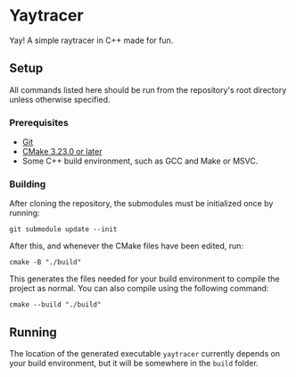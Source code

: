 # Yaytracer
Yay! A simple raytracer in C++ made for fun.

## Setup
All commands listed here should be run from the repository's root directory
unless otherwise specified.

### Prerequisites
* [Git][git]
* [CMake 3.23.0 or later][cmake]
* Some C++ build environment, such as GCC and Make or MSVC.

### Building
After cloning the repository, the submodules must be initialized once by
running:

    git submodule update --init
    
After this, and whenever the CMake files have been edited, run:
    
    cmake -B "./build"

This generates the files needed for your build environment to compile the
project as normal. You can also compile using the following command:

    cmake --build "./build"

## Running
The location of the generated executable `yaytracer` currently depends on your
build environment, but it will be somewhere in the `build` folder.

[git]:   <https://git-scm.com/>
[cmake]: <https://cmake.org/>

